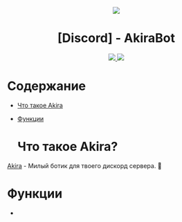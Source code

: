 <p align="center">
  <img src="https://cdn.discordapp.com/attachments/1072958131283443782/1073692257061982388/OF_6zsao361Vb6GhXQ1E906ohTZBumk693DqvjSmOuZHZbnYojJunJ-tEuUVbbkDi9G7WSfH6wNu9wGnjR_qx7of.jpg">
</p>

<h1 align="center">[Discord] - AkiraBot</h1>
<p align="center">
  <a href="https://github.com/Necroplod/AkiraBot/blob/main/LICENSE">
    <img src="https://img.shields.io/badge/License-MIT-Important">
  </a>
  <a href="https://www.python.org">
    <img src="https://img.shields.io/badge/Python-3.9-informational.svg">
  </a>
</p>

# Содержание
* [Что такое Akira]()
* [Функции]()

  # Что такое Akira?
[Akira]() - Милый ботик для твоего дискорд сервера. 🥰

# Функции
- 
